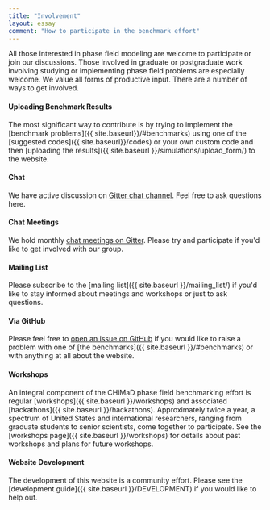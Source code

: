 ```yaml
---
title: "Involvement"
layout: essay
comment: "How to participate in the benchmark effort"
---
```


All those interested in phase field modeling are welcome to participate
or join our discussions. Those involved in graduate or postgraduate
work involving studying or implementing phase field problems are
especially welcome.  We value all forms of productive input. There are
a number of ways to get involved.

<h4> Uploading Benchmark Results </h4>

The most significant way to contribute is by trying to implement the
[benchmark problems]({{ site.baseurl}}/#benchmarks) using one of the
[suggested codes]({{ site.baseurl}}/codes) or your own custom code and
then [uploading the
results]({{ site.baseurl }}/simulations/upload_form/)
to the website.

<h4> Chat </h4>

We have active discussion on [Gitter chat
channel](https://gitter.im/usnistgov/chimad-phase-field). Feel free to
ask questions here.

<h4> Chat Meetings </h4>

We hold monthly [chat meetings on
Gitter](https://github.com/usnistgov/chimad-phase-field/wiki#chat-meetings). Please
try and participate if you'd like to get involved with our group.

<h4> Mailing List </h4>

Please subscribe to the [mailing
list]({{ site.baseurl }}/mailing_list/) if you'd
like to stay informed about meetings and workshops or just to ask
questions.

<h4> Via GitHub </h4>

Please feel free to [open an issue on
GitHub](https://github.com/usnistgov/chimad-phase-field/issues/new) if
you would like to raise a problem with one of [the benchmarks]({{
site.baseurl }}/#benchmarks) or with anything at all about the
website.

<h4> Workshops </h4>

An integral component of the CHiMaD phase field benchmarking effort is
regular [workshops]({{ site.baseurl }}/workshops) and associated
[hackathons]({{ site.baseurl }}/hackathons). Approximately twice a
year, a spectrum of United States and international researchers,
ranging from graduate students to senior scientists, come together to
participate. See the [workshops page]({{ site.baseurl }}/workshops) for details about past workshops
and plans for future workshops.

<h4> Website Development </h4>

The development of this website is a community effort. Please see the
[development guide]({{ site.baseurl }}/DEVELOPMENT) if you would like
to help out.
